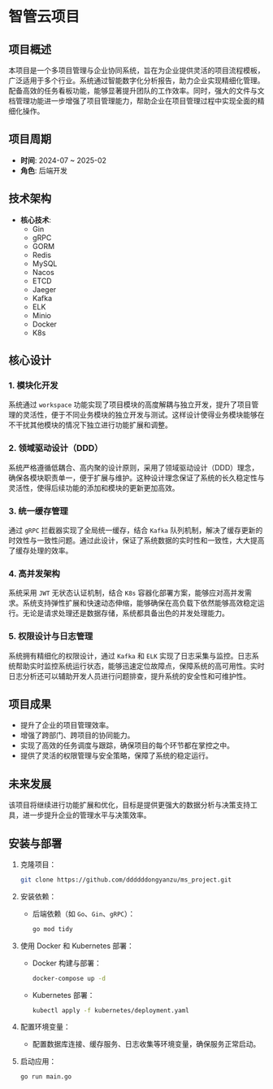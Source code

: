 # 智管云项目

## 项目概述
本项目是一个多项目管理与企业协同系统，旨在为企业提供灵活的项目流程模板，广泛适用于多个行业。系统通过智能数字化分析报告，助力企业实现精细化管理。配备高效的任务看板功能，能够显著提升团队的工作效率。同时，强大的文件与文档管理功能进一步增强了项目管理能力，帮助企业在项目管理过程中实现全面的精细化操作。

## 项目周期
- **时间**: 2024-07 ~ 2025-02
- **角色**: 后端开发

## 技术架构
- **核心技术**:
  - Gin
  - gRPC
  - GORM
  - Redis
  - MySQL
  - Nacos
  - ETCD
  - Jaeger
  - Kafka
  - ELK
  - Minio
  - Docker
  - K8s

## 核心设计

### 1. 模块化开发
系统通过 `workspace` 功能实现了项目模块的高度解耦与独立开发，提升了项目管理的灵活性，便于不同业务模块的独立开发与测试。这样设计使得业务模块能够在不干扰其他模块的情况下独立进行功能扩展和调整。

### 2. 领域驱动设计（DDD）
系统严格遵循低耦合、高内聚的设计原则，采用了领域驱动设计（DDD）理念，确保各模块职责单一，便于扩展与维护。这种设计理念保证了系统的长久稳定性与灵活性，使得后续功能的添加和模块的更新更加高效。

### 3. 统一缓存管理
通过 `gRPC` 拦截器实现了全局统一缓存，结合 `Kafka` 队列机制，解决了缓存更新的时效性与一致性问题。通过此设计，保证了系统数据的实时性和一致性，大大提高了缓存处理的效率。

### 4. 高并发架构
系统采用 `JWT` 无状态认证机制，结合 `K8s` 容器化部署方案，能够应对高并发需求。系统支持弹性扩展和快速动态伸缩，能够确保在高负载下依然能够高效稳定运行。无论是请求处理还是数据存储，系统都具备出色的并发处理能力。

### 5. 权限设计与日志管理
系统拥有精细化的权限设计，通过 `Kafka` 和 `ELK` 实现了日志采集与监控。日志系统帮助实时监控系统运行状态，能够迅速定位故障点，保障系统的高可用性。实时日志分析还可以辅助开发人员进行问题排查，提升系统的安全性和可维护性。

## 项目成果
- 提升了企业的项目管理效率。
- 增强了跨部门、跨项目的协同能力。
- 实现了高效的任务调度与跟踪，确保项目的每个环节都在掌控之中。
- 提供了灵活的权限管理与安全策略，保障了系统的稳定运行。

## 未来发展
该项目将继续进行功能扩展和优化，目标是提供更强大的数据分析与决策支持工具，进一步提升企业的管理水平与决策效率。

## 安装与部署
1. 克隆项目：
    ```bash
    git clone https://github.com/ddddddongyanzu/ms_project.git
    ```

2. 安装依赖：
    - 后端依赖（如 `Go`、`Gin`、`gRPC`）：
      ```bash
      go mod tidy
      ```

3. 使用 Docker 和 Kubernetes 部署：
    - Docker 构建与部署：
      ```bash
      docker-compose up -d
      ```

    - Kubernetes 部署：
      ```bash
      kubectl apply -f kubernetes/deployment.yaml
      ```

4. 配置环境变量：
    - 配置数据库连接、缓存服务、日志收集等环境变量，确保服务正常启动。

5. 启动应用：
    ```bash
    go run main.go
    ```
